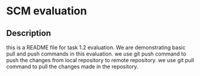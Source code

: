 # SCM evaluation
## Description
this is a README file for task 1.2 evaluation. We are demonstrating basic pull and push commands in this evaluation.
we use git push command to push the changes from local repository to remote repository.
we use git pull command to pull the changes made in the repository.
